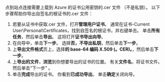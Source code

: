 点到站点连接需要上载到 Azure 的证书公用密钥的.cer 文件 （不是私钥）。 以下步骤帮助你导出自签名的根证书的.cer 文件：

1. 若要从证书中获取.cer 文件，打开**管理用户证书**。 通常在证书-Current User\Personal\Certificates，找到自签名的根证书，并右键单击。 单击**所有任务**，然后单击**导出**。 这将打开**证书导出向导**。
2. 在向导中，单击**下一步**。 选择**否，不导出私钥**，然后单击**下一步**。
3. 上**导出文件格式**页上，选择**的 base-64 编码 X.509 (。CER)。**，然后单击**下一步**。 
4. 上**导出的文件**，**浏览**到你想要导出的证书的位置。 有关**文件名**，将证书文件。 然后单击“下一步” 。
5. 单击**完成**导出的证书。 你看到**已成功导出**。 单击**确定**关闭向导。